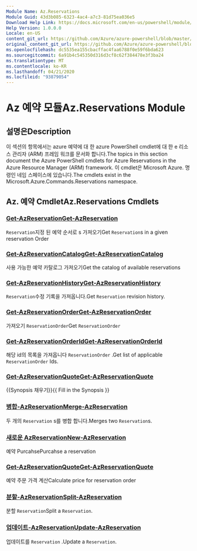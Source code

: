 ```yaml
---
Module Name: Az.Reservations
Module Guid: 43d3b085-6323-4ac4-a7c3-81d75ea036e5
Download Help Link: https://docs.microsoft.com/en-us/powershell/module/az.reservations
Help Version: 1.0.0.0
Locale: en-US
content_git_url: https://github.com/Azure/azure-powershell/blob/master/src/Reservations/Reservations/help/Az.Reservations.md
original_content_git_url: https://github.com/Azure/azure-powershell/blob/master/src/Reservations/Reservations/help/Az.Reservations.md
ms.openlocfilehash: dc5535ea155cbacffac4faa6788f0e59f6bda623
ms.sourcegitcommit: 6a91b4c545350d316d3cf8c62f384478e3f3ba24
ms.translationtype: MT
ms.contentlocale: ko-KR
ms.lasthandoff: 04/21/2020
ms.locfileid: "93879054"
---
```

# <span data-ttu-id="e7d30-101">Az 예약 모듈</span><span class="sxs-lookup"><span data-stu-id="e7d30-101">Az.Reservations Module</span></span>
## <span data-ttu-id="e7d30-102">설명은</span><span class="sxs-lookup"><span data-stu-id="e7d30-102">Description</span></span>
<span data-ttu-id="e7d30-103">이 섹션의 항목에서는 azure 예약에 대 한 azure PowerShell cmdlet에 대 한 e 리소스 관리자 (ARM) 프레임 워크를 문서화 합니다.</span><span class="sxs-lookup"><span data-stu-id="e7d30-103">The topics in this section document the Azure PowerShell cmdlets for Azure Reservations in the Azure Resource Manager (ARM) framework.</span></span> <span data-ttu-id="e7d30-104">이 cmdlet은 Microsoft Azure. 명령인 네임 스페이스에 있습니다.</span><span class="sxs-lookup"><span data-stu-id="e7d30-104">The cmdlets exist in the Microsoft.Azure.Commands.Reservations namespace.</span></span>

## <span data-ttu-id="e7d30-105">Az. 예약 Cmdlet</span><span class="sxs-lookup"><span data-stu-id="e7d30-105">Az.Reservations Cmdlets</span></span>
### [<span data-ttu-id="e7d30-106">Get-AzReservation</span><span class="sxs-lookup"><span data-stu-id="e7d30-106">Get-AzReservation</span></span>](Get-AzReservation.md)
<span data-ttu-id="e7d30-107">`Reservation`지정 된 예약 순서로 s 가져오기</span><span class="sxs-lookup"><span data-stu-id="e7d30-107">Get `Reservation`s in a given reservation Order</span></span>

### [<span data-ttu-id="e7d30-108">Get-AzReservationCatalog</span><span class="sxs-lookup"><span data-stu-id="e7d30-108">Get-AzReservationCatalog</span></span>](Get-AzReservationCatalog.md)
<span data-ttu-id="e7d30-109">사용 가능한 예약 카탈로그 가져오기</span><span class="sxs-lookup"><span data-stu-id="e7d30-109">Get the catalog of available reservations</span></span>

### [<span data-ttu-id="e7d30-110">Get-AzReservationHistory</span><span class="sxs-lookup"><span data-stu-id="e7d30-110">Get-AzReservationHistory</span></span>](Get-AzReservationHistory.md)
<span data-ttu-id="e7d30-111">`Reservation`수정 기록을 가져옵니다.</span><span class="sxs-lookup"><span data-stu-id="e7d30-111">Get `Reservation` revision history.</span></span>

### [<span data-ttu-id="e7d30-112">Get-AzReservationOrder</span><span class="sxs-lookup"><span data-stu-id="e7d30-112">Get-AzReservationOrder</span></span>](Get-AzReservationOrder.md)
<span data-ttu-id="e7d30-113">가져오기 `ReservationOrder`</span><span class="sxs-lookup"><span data-stu-id="e7d30-113">Get `ReservationOrder`</span></span>

### [<span data-ttu-id="e7d30-114">Get-AzReservationOrderId</span><span class="sxs-lookup"><span data-stu-id="e7d30-114">Get-AzReservationOrderId</span></span>](Get-AzReservationOrderId.md)
<span data-ttu-id="e7d30-115">해당 id의 목록을 가져옵니다 `ReservationOrder` .</span><span class="sxs-lookup"><span data-stu-id="e7d30-115">Get list of applicable `ReservationOrder` Ids.</span></span>

### [<span data-ttu-id="e7d30-116">Get-AzReservationQuote</span><span class="sxs-lookup"><span data-stu-id="e7d30-116">Get-AzReservationQuote</span></span>](Get-AzReservationQuote.md)
<span data-ttu-id="e7d30-117">{{Synopsis 채우기}}</span><span class="sxs-lookup"><span data-stu-id="e7d30-117">{{ Fill in the Synopsis }}</span></span>

### [<span data-ttu-id="e7d30-118">병합-AzReservation</span><span class="sxs-lookup"><span data-stu-id="e7d30-118">Merge-AzReservation</span></span>](Merge-AzReservation.md)
<span data-ttu-id="e7d30-119">두 개의 `Reservation` s를 병합 합니다.</span><span class="sxs-lookup"><span data-stu-id="e7d30-119">Merges two `Reservation`s.</span></span>

### [<span data-ttu-id="e7d30-120">새로운 AzReservation</span><span class="sxs-lookup"><span data-stu-id="e7d30-120">New-AzReservation</span></span>](New-AzReservation.md)
<span data-ttu-id="e7d30-121">예약 Purcahse</span><span class="sxs-lookup"><span data-stu-id="e7d30-121">Purcahse a reservation</span></span>

### [<span data-ttu-id="e7d30-122">Get-AzReservationQuote</span><span class="sxs-lookup"><span data-stu-id="e7d30-122">Get-AzReservationQuote</span></span>](Get-AzReservationQuote.md)
<span data-ttu-id="e7d30-123">예약 주문 가격 계산</span><span class="sxs-lookup"><span data-stu-id="e7d30-123">Calculate price for reservation order</span></span>

### [<span data-ttu-id="e7d30-124">분할-AzReservation</span><span class="sxs-lookup"><span data-stu-id="e7d30-124">Split-AzReservation</span></span>](Split-AzReservation.md)
<span data-ttu-id="e7d30-125">분할 `Reservation`</span><span class="sxs-lookup"><span data-stu-id="e7d30-125">Split a `Reservation`.</span></span>

### [<span data-ttu-id="e7d30-126">업데이트-AzReservation</span><span class="sxs-lookup"><span data-stu-id="e7d30-126">Update-AzReservation</span></span>](Update-AzReservation.md)
<span data-ttu-id="e7d30-127">업데이트를 `Reservation` .</span><span class="sxs-lookup"><span data-stu-id="e7d30-127">Update a `Reservation`.</span></span>

